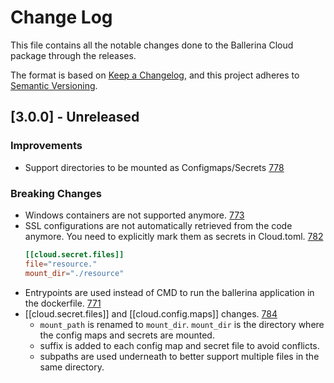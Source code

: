 # Change Log
This file contains all the notable changes done to the Ballerina Cloud package through the releases.

The format is based on [Keep a Changelog](https://keepachangelog.com/en/1.0.0/), and this project adheres to
[Semantic Versioning](https://semver.org/spec/v2.0.0.html).

## [3.0.0] - Unreleased

### Improvements

- Support directories to be mounted as Configmaps/Secrets [778](https://github.com/ballerina-platform/module-ballerina-c2c/issues/778)

### Breaking Changes
- Windows containers are not supported anymore. [773](https://github.com/ballerina-platform/module-ballerina-c2c/issues/773)
- SSL configurations are not automatically retrieved from the code anymore. You need to explicitly mark them as secrets in Cloud.toml. [782](https://github.com/ballerina-platform/module-ballerina-c2c/issues/782)
    ```toml
    [[cloud.secret.files]]
    file="resource."
    mount_dir="./resource"
    ```
- Entrypoints are used instead of CMD to run the ballerina application in the dockerfile. [771](https://github.com/ballerina-platform/module-ballerina-c2c/issues/771)
- [[cloud.secret.files]] and [[cloud.config.maps]] changes. [784](https://github.com/ballerina-platform/module-ballerina-c2c/issues/784)
  - `mount_path` is renamed to `mount_dir`. `mount_dir` is the directory where the config maps and secrets are mounted.
  - suffix is added to each config map and secret file to avoid conflicts.
  - subpaths are used underneath to better support multiple files in the same directory.
